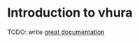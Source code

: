 # Introduction to vhura

TODO: write [great documentation](http://jacobian.org/writing/what-to-write/)
